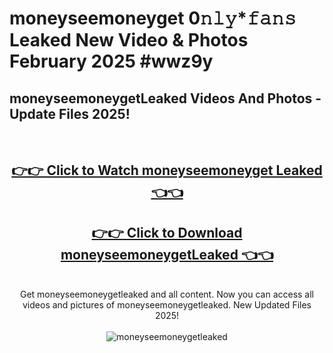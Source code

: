 # moneyseemoneyget 0𝚗𝚕𝚢*𝚏𝚊𝚗𝚜 Leaked New Video & Photos February 2025 #wwz9y

<h2>moneyseemoneygetLeaked Videos And Photos - Update Files 2025!</h2>
<br>
<div align="center">
<h2><a href="https://mediaupload.pro?title=moneyseemoneyget&ref=11F" rel="nofollow">👉👉 Click to Watch moneyseemoneyget Leaked 👈👈</a></h2>
<h2><a href="https://mediaupload.pro?title=moneyseemoneyget&ref=11F" rel="nofollow">👉👉 Click to Download moneyseemoneygetLeaked 👈👈</a></h2>
<br>
Get moneyseemoneygetleaked and all content. Now you can access all videos and pictures of moneyseemoneygetleaked. New Updated Files 2025!
<br>
<br>
<a href="https://mediaupload.pro?title=moneyseemoneyget&ref=11F" rel="nofollow" data-target="animated-image.originalLink"><img src="https://i.ibb.co/Gkj2r4b/banner.png" alt="moneyseemoneygetleaked" style="max-width: 100%; display: inline-block;" data-target="animated-image.originalImage"></a>
</div>
<br>

